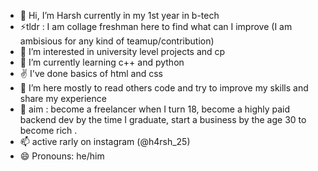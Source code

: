 - 👋 Hi, I’m Harsh currently in my 1st year in b-tech
- ⚡tldr : I am collage freshman here to find what can I improve (I am ambisious for any kind of teamup/contribution)
- 👀 I’m interested in university level projects and cp
- 🌱 I’m currently learning c++ and python
- ✌️ I've done basics of html and css  
- 💞️ I’m here mostly to read others code  and try to improve my skills and share my experience
- 🎯 aim : become a freelancer when I turn 18, become a highly paid backend dev by the time I graduate, start a business by the age 30 to become rich . 
- 📫 active rarly on instagram (@h4rsh_25)
- 😄 Pronouns: he/him


<!---
H4RsH-25/H4RsH-25 is a ✨ special ✨ repository because its `README.md` (this file) appears on your GitHub profile.
You can click the Preview link to take a look at your changes.
--->
